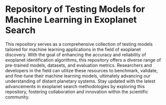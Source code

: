 # Repository of Testing Models for Machine Learning in Exoplanet Search
This repository serves as a comprehensive collection of testing models tailored for machine learning applications in the field of exoplanet discovery. With the goal of enhancing the accuracy and reliability of exoplanet identification algorithms, this repository offers a diverse range of pre-trained models, datasets, and evaluation metrics. Researchers and developers in the field can utilize these resources to benchmark, validate, and fine-tune their machine learning models, ultimately advancing our understanding of distant planetary systems. Stay updated with the latest advancements in exoplanet search methodologies by exploring this repository, fostering collaboration and innovation within the scientific community.
